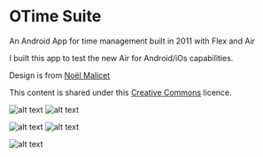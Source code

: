 # OTime Suite
An Android App for time management built in 2011 with Flex and Air

I built this app to test the new Air for Android/iOs capabilities.

Design is from [Noël Malicet](www.noelmalicet.com)

This content is shared under this [Creative Commons](http://creativecommons.org/licenses/by-nc-nd/4.0/) licence.

![alt text](screencaps/otimesuite1.jpg "App") ![alt text](screencaps/otimesuite2.jpg "App")

![alt text](screencaps/otimesuite3.jpg "App") ![alt text](screencaps/otimesuite4.jpg "App")

![alt text](screencaps/realdeal.png "App")
